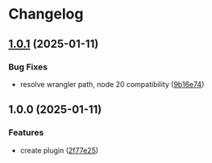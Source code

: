 # Changelog

## [1.0.1](https://github.com/abemedia/gatsby-plugin-cloudflare-functions/compare/v1.0.0...v1.0.1) (2025-01-11)


### Bug Fixes

* resolve wrangler path, node 20 compatibility ([9b16e74](https://github.com/abemedia/gatsby-plugin-cloudflare-functions/commit/9b16e7449cd528ddb812ca426df0751019c00cd6))

## 1.0.0 (2025-01-11)


### Features

* create plugin ([2f77e25](https://github.com/abemedia/gatsby-plugin-cloudflare-functions/commit/2f77e25b92ef7e7d777165fd2b30011971bc94c8))
